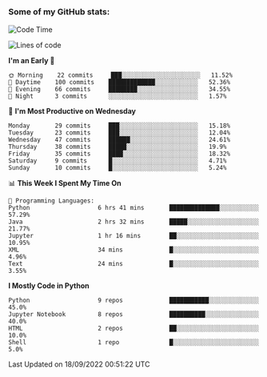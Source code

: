 ##
### Some of my GitHub stats:


<!--START_SECTION:waka-->
![Code Time](http://img.shields.io/badge/Code%20Time-11%20hrs%2041%20mins-blue)

![Lines of code](https://img.shields.io/badge/From%20Hello%20World%20I%27ve%20Written-9%20Million%20lines%20of%20code-blue)

**I'm an Early 🐤** 

```text
🌞 Morning    22 commits     ███░░░░░░░░░░░░░░░░░░░░░░   11.52% 
🌆 Daytime    100 commits    █████████████░░░░░░░░░░░░   52.36% 
🌃 Evening    66 commits     ████████░░░░░░░░░░░░░░░░░   34.55% 
🌙 Night      3 commits      ░░░░░░░░░░░░░░░░░░░░░░░░░   1.57%

```
📅 **I'm Most Productive on Wednesday** 

```text
Monday       29 commits     ███░░░░░░░░░░░░░░░░░░░░░░   15.18% 
Tuesday      23 commits     ███░░░░░░░░░░░░░░░░░░░░░░   12.04% 
Wednesday    47 commits     ██████░░░░░░░░░░░░░░░░░░░   24.61% 
Thursday     38 commits     █████░░░░░░░░░░░░░░░░░░░░   19.9% 
Friday       35 commits     ████░░░░░░░░░░░░░░░░░░░░░   18.32% 
Saturday     9 commits      █░░░░░░░░░░░░░░░░░░░░░░░░   4.71% 
Sunday       10 commits     █░░░░░░░░░░░░░░░░░░░░░░░░   5.24%

```


📊 **This Week I Spent My Time On** 

```text
💬 Programming Languages: 
Python                   6 hrs 41 mins       ██████████████░░░░░░░░░░░   57.29% 
Java                     2 hrs 32 mins       █████░░░░░░░░░░░░░░░░░░░░   21.77% 
Jupyter                  1 hr 16 mins        ██░░░░░░░░░░░░░░░░░░░░░░░   10.95% 
XML                      34 mins             █░░░░░░░░░░░░░░░░░░░░░░░░   4.96% 
Text                     24 mins             █░░░░░░░░░░░░░░░░░░░░░░░░   3.55%

```

**I Mostly Code in Python** 

```text
Python                   9 repos             ███████████░░░░░░░░░░░░░░   45.0% 
Jupyter Notebook         8 repos             ██████████░░░░░░░░░░░░░░░   40.0% 
HTML                     2 repos             ██░░░░░░░░░░░░░░░░░░░░░░░   10.0% 
Shell                    1 repo              █░░░░░░░░░░░░░░░░░░░░░░░░   5.0%

```



 Last Updated on 18/09/2022 00:51:22 UTC
<!--END_SECTION:waka-->

